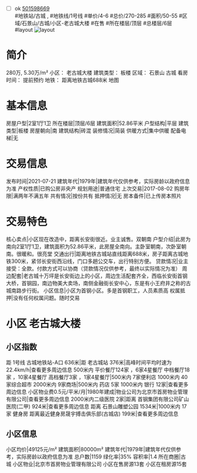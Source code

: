 - [ ] ok [501598669](https://bj.5i5j.com/ershoufang/501598669.html)  
 #地铁站/古城 ,  #地铁线/1号线
#单价/4-6 #总价/270-285 #面积/50-55   #区域/石景山/古城/小区-老古城大楼 #在售 #所在楼层/顶层 #总楼层/6层 #layout 
![layout](http://image2a.5i5j.com/bdir/layout/81db7de234ad40be9096805fa2def40c.jpg_P5.jpg) 
# 简介 
 280万,  5.30万/m² 
小区： 老古城大楼
建筑类型： 板楼
区域： 石景山 古城
看房时间： 提前预约
地铁： 距离地铁古城688米 地图
# 基本信息 
 房屋户型|2室1厅1卫
所在楼层|顶层/6层
建筑面积|52.86平米
户型结构|平层
建筑类型|板楼
房屋朝向|南
建筑结构|砖混
装修情况|简装
供暖方式|集中供暖
配备电梯|无
# 交易信息 
 发布时间|2021-07-21
建筑年代|1979年|建筑年代仅供参考，实际房龄以政府信息为准
产权性质|已购公房非央产
规划用途|普通住宅
上次交易|2017-08-02
购房年限|满两年不满五年
共有情况|按份共有
抵押情况|无
房本备件|已上传房本照片
# 交易特色 
 核心卖点|小区现在改造中，距离长安街很近。业主诚售。双朝南
户型介绍|此房为南向2室1厅1卫，建筑面积为52.86平米，此房屋全南向。主卧室朝南，次卧室朝南。很暖和。很亮堂
交通出行|距离地铁古城站直线距离688米，房子距离古城地铁300米，紧邻长安街西沿线，门口多趟公交车，出行特别方便。
贷款情况|业主接受：全款。付款方式可以协商（贷款情况仅供参考，最终以实际情况为准）
周边配套|老古城十万坪是长安街边上的小区，周边生活配套齐全，西临长安街首钢大桥，首钢园，南边物美大卖场，南侧金融街长安中心，东是有小王府井之称的古城南路步行街。
小区信息|小区为首钢小区。多是首钢职工，人员素质高
权属抵押|没有任何权属问题。随时交易
# 小区 老古城大楼
## 小区指数 
 距 1号线 古城地铁站-A口 636米|距 老古城站 376米|高峰时间平均时速为22.4km/h|查看更多周边信息
500米内 平价餐厅124家 ，6家4星餐厅
中档餐厅18家 ，10家4星餐厅
高档餐厅3家 ，1家4星餐厅|500米内 7家便利店
1000米内 40家综合超市
2000米内 9家商场|500米内 药店 5家
1000米内 银行 12家|查看更多周边信息
小区物业费0.5元/平米/月|1980年建成|物业公司为北京市首房物业管理有限公司|查看更多周边信息
2000米内二级医院 2家|距离 首钢集团有限公司矿山医院(二甲)  924米|查看更多周边信息
距离 石景山雕塑公园 1534米|1000米内 17家 健身房
距离最近健身房晟宇搏击俱乐部(古城店) 199米|查看更多周边信息
## 小区信息 
 小区均价|49125元/m²
建筑面积|80000m²
建筑年代|1979年|建筑年代仅供参考，实际房龄以政府信息为准
总户数|1159
绿化率|35%
容积率|1.4
所在商圈|古城
小区物业|北京市首房物业管理有限公司
小区在售房源13套
小区在租房源15套
